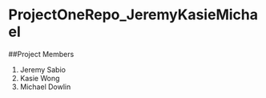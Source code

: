 # ProjectOneRepo_JeremyKasieMichael

##Project Members
1. Jeremy Sabio
2. Kasie Wong
3. Michael Dowlin
